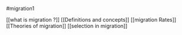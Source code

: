 #migration1

[[what is migration ?]]
[[Definitions and concepts]]
[[migration Rates]]
[[Theories of migration]] 
[[selection in migration]] 
